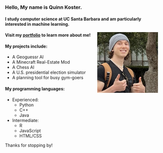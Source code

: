 ### Hello, My name is Quinn Koster.

#### I study computer science at UC Santa Barbara and am particularly interested in machine learning.
<img align="right" src="assets/images/person3.jpg" width="200" />

#### Visit my [portfolio][portfolio] to learn more about me!

#### My projects include:

- A Geoguessr AI
- A Minecraft Real-Estate Mod
- A Chess AI
- A U.S. presidential election simulator
- A planning tool for busy gym-goers

#### My programming languages:

- Experienced:
  - Python
  - C++
  - Java
- Intermediate:
  - R
  - JavaScript
  - HTML/CSS

Thanks for stopping by!

[portfolio]: https://quinnkos.github.io/quinnkos/
